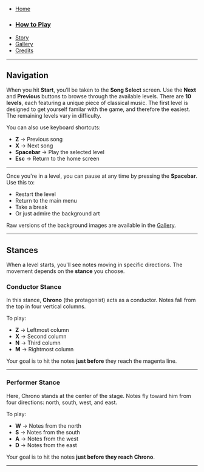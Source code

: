 - [Home](./index.md)
- ### [How to Play](./guide.md)
- [Story](./story.md)
- [Gallery](./gallery.md)
- [Credits](./credits.md)

---

## Navigation

When you hit **Start**, you’ll be taken to the **Song Select** screen. Use the **Next** and **Previous** buttons to browse through the available levels. There are **10 levels**, each featuring a unique piece of classical music. The first level is designed to get yourself familar with the game, and therefore the easiest. The remaining levels vary in difficulty.

You can also use keyboard shortcuts:
- **Z** → Previous song
- **X** → Next song
- **Spacebar** → Play the selected level
- **Esc** → Return to the home screen

---

Once you're in a level, you can pause at any time by pressing the **Spacebar**. Use this to:
- Restart the level
- Return to the main menu
- Take a break
- Or just admire the background art

Raw versions of the background images are available in the [Gallery](./gallery.md).

---

## Stances

When a level starts, you'll see notes moving in specific directions. The movement depends on the **stance** you choose.

### Conductor Stance

In this stance, **Chrono** (the protagonist) acts as a conductor. Notes fall from the top in four vertical columns.

To play:
- **Z** → Leftmost column
- **X** → Second column
- **N** → Third column
- **M** → Rightmost column

Your goal is to hit the notes **just before** they reach the magenta line.

---

### Performer Stance

Here, Chrono stands at the center of the stage. Notes fly toward him from four directions: north, south, west, and east.

To play:
- **W** → Notes from the north
- **S** → Notes from the south
- **A** → Notes from the west
- **D** → Notes from the east

Your goal is to hit the notes **just before they reach Chrono**.

---

